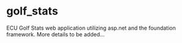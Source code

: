 golf_stats
==========

ECU Golf Stats web application utilizing asp.net and the foundation framework.  More details to be added...
